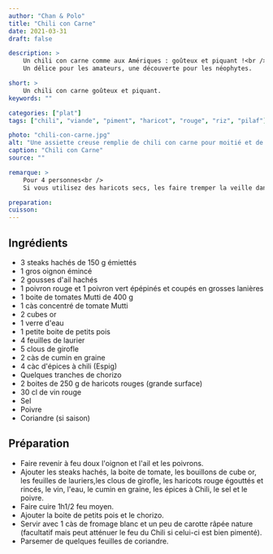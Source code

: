 ```yaml
---
author: "Chan & Polo"
title: "Chili con Carne"
date: 2021-03-31
draft: false

description: >
    Un chili con carne comme aux Amériques : goûteux et piquant !<br />
    Un délice pour les amateurs, une découverte pour les néophytes.

short: >
    Un chili con carne goûteux et piquant.
keywords: ""

categories: ["plat"]
tags: ["chili", "viande", "piment", "haricot", "rouge", "riz", "pilaf"]

photo: "chili-con-carne.jpg"
alt: "Une assiette creuse remplie de chili con carne pour moitié et de riz pilav pour le restant"
caption: "Chili con Carne"
source: ""

remarque: >
    Pour 4 personnes<br />
    Si vous utilisez des haricots secs, les faire tremper la veille dans de l'eau froide et les cuire environ 1 heure 30

preparation: 
cuisson: 
---
```



## Ingrédients
- 3 steaks hachés de 150 g émiettés
- 1 gros oignon émincé
- 2 gousses d'ail hachés
- 1 poivron rouge et 1 poivron vert épépinés et coupés en grosses lanières
- 1 boite de tomates Mutti de 400 g
- 1 càs concentré de tomate Mutti
- 2 cubes or
- 1 verre d'eau
- 1 petite boite de petits pois
- 4 feuilles de laurier
- 5 clous de girofle
- 2 càs de cumin en graine
- 4 càc d'épices à chili (Espig)
- Quelques tranches de chorizo
- 2 boites de 250 g de haricots rouges (grande surface)
- 30 cl de vin rouge
- Sel
- Poivre
- Coriandre (si saison)

## Préparation
- Faire revenir à feu doux l'oignon et l'ail et les poivrons.
- Ajouter les steaks hachés, la boite de tomate, les bouillons de cube or, les feuilles de lauriers,les clous de girofle, les haricots rouge égouttés et rincés, le vin, l'eau, le cumin en graine, les épices à Chili, le sel et le poivre.
- Faire cuire 1h1/2 feu moyen.
- Ajouter la boite de petits pois et le chorizo.
- Servir avec 1 càs de fromage blanc et un peu de carotte râpée nature (facultatif mais peut atténuer le feu du Chili si celui-ci est bien pimenté).
- Parsemer de quelques feuilles de coriandre.
